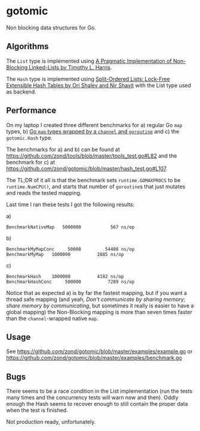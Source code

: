# gotomic

Non blocking data structures for Go.

## Algorithms

The `List` type is implemented using [A Pragmatic Implementation of Non-Blocking Linked-Lists by Timothy L. Harris](http://www.timharris.co.uk/papers/2001-disc.pdf).

The `Hash` type is implemented using [Split-Ordered Lists: Lock-Free Extensible Hash Tables by Ori Shalev and Nir Shavit](http://www.cs.ucf.edu/~dcm/Teaching/COT4810-Spring2011/Literature/SplitOrderedLists.pdf) with the List type used as backend.

## Performance

On my laptop I created three different benchmarks for a) regular Go `map` types, b) [Go `map` types wrapped by a `channel` and `goroutine`](https://github.com/zond/tools/blob/master/tools.go#L142) and c) the `gotomic.Hash` type.

The benchmarks for a) and b) can be found at https://github.com/zond/tools/blob/master/tools_test.go#L82 and the benchmark for c) at https://github.com/zond/gotomic/blob/master/hash_test.go#L107.

The TL;DR of it all is that the benchmark sets `runtime.GOMAXPROCS` to be `runtime.NumCPU()`, and starts that number of `goroutine`s that just mutates and reads the tested mapping.

Last time I ran these tests I got the following results:

a)

    BenchmarkNativeMap	 5000000	       567 ns/op

b)

    BenchmarkMyMapConc	   50000	     54408 ns/op
    BenchmarkMyMap	 1000000	      2885 ns/op

c)

    BenchmarkHash	 1000000	      4182 ns/op
    BenchmarkHashConc	  500000	      7289 ns/op

Notice that as expected a) is by far the fastest mapping, but if you want a thread safe mapping (and yeah, _Don't communicate by sharing memory; share memory by communicating_, but sometimes it really is easier to have a global mapping) the Non-Blocking mapping is more than seven times faster than the `channel`-wrapped native `map`.

## Usage

See https://github.com/zond/gotomic/blob/master/examples/example.go or https://github.com/zond/gotomic/blob/master/examples/benchmark.go

## Bugs

There seems to be a race condition in the List implementation (run the tests many times and the concurrency tests will warn now and then). Oddly enough the Hash seems to recover enough to still contain the proper data when the test is finished.

Not production ready, unfortunately.
